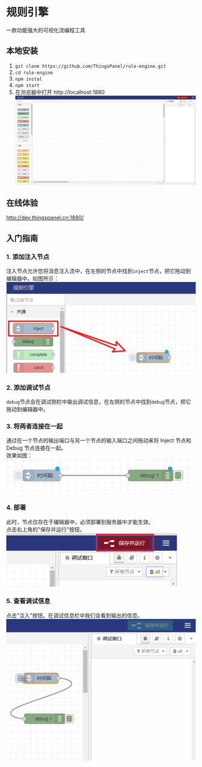 # 规则引擎

一款功能强大的可视化流编程工具

## 本地安装

1. `git clone https://github.com/ThingsPanel/rule-engine.git`
2. `cd rule-engine`
3. `npm instal`
4. `npm start`
5. 在浏览器中打开 http://localhost:1880  
![img_3.png](screenshots/main-ui.png)

## 在线体验
http://dev.thingspanel.cn:1880/  

## 入门指南

### 1. 添加注入节点
注入节点允许您将消息注入流中，在左侧的节点中找到`inject`节点，把它拖动到编辑器中。如图所示：  
![img_1.png](screenshots/guide-1.png)
### 2. 添加调试节点  
`debug`节点会在调试侧栏中输出调试信息，在左侧的节点中找到`debug`节点，把它拖动到编辑器中。  

### 3. 将两者连接在一起  
通过在一个节点的输出端口与另一个节点的输入端口之间拖动来将 Inject 节点和 Debug 节点连接在一起。    
效果如图：  
![img.png](screenshots/guide-3.png)  

### 4. 部署  
此时，节点仅存在于编辑器中，必须部署到服务器中才能生效。  
点击右上角的"保存并运行"按钮。  
![img_2.png](screenshots/guide-4.png)  

### 5. 查看调试信息  
点击"注入"按钮。在调试信息栏中我们会看到输出的信息。  
![](screenshots/guide-5.gif)  